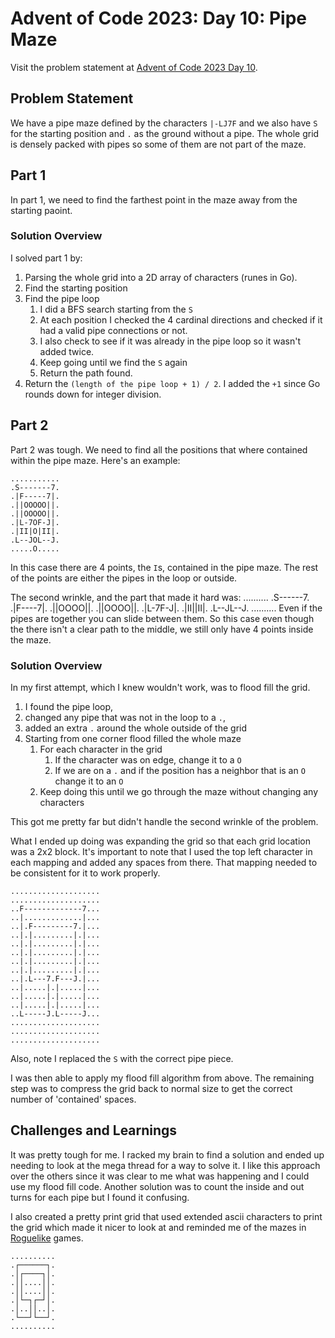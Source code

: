 # Advent of Code 2023: Day 10: Pipe Maze

Visit the problem statement at [Advent of Code 2023 Day 10](https://adventofcode.com/2023/day/10).

## Problem Statement

We have a pipe maze defined by the characters `|-LJ7F` and we also have `S` for the starting position and `.` as the ground without a pipe.  The whole grid is densely packed with pipes so some of them are not part of the maze.

## Part 1

In part 1, we need to find the farthest point in the maze away from the starting paoint.

### Solution Overview

I solved part 1 by:
1. Parsing the whole grid into a 2D array of characters (runes in Go).
2. Find the starting position
3. Find the pipe loop
   1. I did a BFS search starting from the `S`
   2. At each position I checked the 4 cardinal directions and checked if it had a valid pipe connections or not.
   3. I also check to see if it was already in the pipe loop so it wasn't added twice.
   4. Keep going until we find the `S` again
   5. Return the path found.
4. Return the `(length of the pipe loop + 1) / 2`.  I added the `+1` since Go rounds down for integer division.

## Part 2

Part 2 was tough.  We need to find all the positions that where contained within the pipe maze.  Here's an example:
```
...........
.S-------7.
.|F-----7|.
.||OOOOO||.
.||OOOOO||.
.|L-7OF-J|.
.|II|O|II|.
.L--JOL--J.
.....O.....
```
In this case there are 4 points, the `I`s, contained in the pipe maze.  The rest of the points are either the pipes in the loop or outside.

The second wrinkle, and the part that made it hard was:
..........
.S------7.
.|F----7|.
.||OOOO||.
.||OOOO||.
.|L-7F-J|.
.|II||II|.
.L--JL--J.
..........
Even if the pipes are together you can slide between them.  So this case even though the there isn't a clear path to the middle, we still only have 4 points inside the maze.

### Solution Overview

In my first attempt, which I knew wouldn't work, was to flood fill the grid.  
  1. I found the pipe loop, 
  2. changed any pipe that was not in the loop to a `.`, 
  3. added an extra `.` around the whole outside of the grid
  4. Starting from one corner flood filled the whole maze
     1. For each character in the grid
        1. If the character was on edge, change it to a `O`
        2. If we are on a `.` and if the position has a neighbor that is an `O` change it to an `O`
     2. Keep doing this until we go through the maze without changing any characters
   
This got me pretty far but didn't handle the second wrinkle of the problem.

What I ended up doing was expanding the grid so that each grid location was a 2x2 block.  It's important to note that I used the top left character in each mapping and added any spaces from there.  That mapping needed to be consistent for it to work properly.

```
....................
....................
..F-------------7...
..|.............|...
..|.F---------7.|...
..|.|.........|.|...
..|.|.........|.|...
..|.|.........|.|...
..|.|.........|.|...
..|.|.........|.|...
..|.L---7.F---J.|...
..|.....|.|.....|...
..|.....|.|.....|...
..|.....|.|.....|...
..L-----J.L-----J...
....................
....................
....................
```
Also, note I replaced the `S` with the correct pipe piece.

I was then able to apply my flood fill algorithm from above.  The remaining step was to compress the grid back to normal size to get the correct number of 'contained' spaces.

## Challenges and Learnings

It was pretty tough for me.  I racked my brain to find a solution and ended up needing to look at the mega thread for a way to solve it.  I like this approach over the others since it was clear to me what was happening and I could use my flood fill code.  Another solution was to count the inside and out turns for each pipe but I found it confusing.

I also created a pretty print grid that used extended ascii characters to print the grid which made it nicer to look at and reminded me of the mazes in [Roguelike](https://en.wikipedia.org/wiki/Roguelike) games.

```
..........
.┌──────┐.
.│┌────┐│.
.││....││.
.││....││.
.│└─┐┌─┘│.
.│..││..│.
.└──┘└──┘.
..........
```
